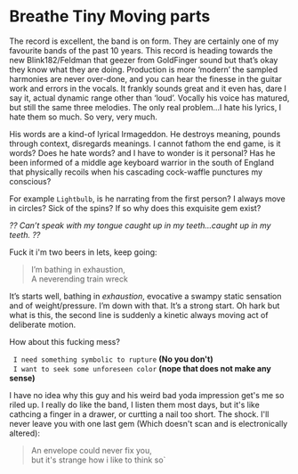 # Breathe Tiny Moving parts
The record is excellent, the band is on form. They are certainly one of my favourite bands of the past 10 years.
This record is heading towards the new Blink182/Feldman that geezer from GoldFinger sound but that’s okay they know what they are doing. 
Production is more ‘modern’ the sampled harmonies are never over-done, and you can hear the finesse in the guitar work and errors in the vocals. It frankly sounds great and it even has, dare I say it, actual dynamic range other than ‘loud’. Vocally his voice has matured, but still the same three melodies.
The only real problem…I hate his lyrics, I hate them so much. So very, very much.

His words are a kind-of lyrical lrmageddon. He destroys meaning, pounds through context, disregards meanings. I cannot fathom the end game, is it words? Does he hate words? and I have to wonder is it personal? Has he been informed of a middle age keyboard warrior in the south of England that physically recoils when his cascading cock-waffle punctures my conscious?

For example `Lightbulb`, is he narrating from the first person? I always move in circles? Sick of the spins? If so why does this exquisite gem  exist?

*?? Can’t speak with my tongue caught up in my teeth…caught up in my teeth. ??*

Fuck it i'm two beers in lets, keep going:

> I’m bathing in exhaustion, <br/> 
> A neverending train wreck

It’s starts well, bathing in *exhaustion*, evocative a swampy static sensation and of weight/pressure. I’m down with that. It’s a strong start. Oh hark but what is this, the second line is suddenly a kinetic always moving act of deliberate motion.

How about this fucking mess?

` I need something symbolic to rupture` **(No you don't)<br />**
` I want to seek some unforeseen color` **(nope that does not make any sense)**

I have no idea why this guy and his weird bad yoda impression get's me so riled up. I really do like the band, I listen them most days, but it's like cathcing a finger in a drawer, or curtting a nail too short. The shock. I'll never leave you with one last gem (Which doesn't scan and is electronically altered):

> An envelope could never fix you, <br />
> but it's strange how i like to think so`
